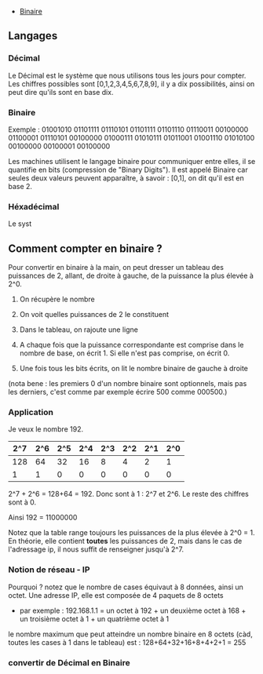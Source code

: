 - [Binaire](###Binaire)


## Langages

### Décimal 

Le Décimal est le système que nous utilisons tous les jours pour compter. Les chiffres possibles sont [0,1,2,3,4,5,6,7,8,9], il y a dix possibilités, ainsi on peut dire qu'ils sont en base dix.

### Binaire

Exemple : 01001010 01101111 01110101 01101111 01101110 01110011 00100000 01100001 01110101 00100000 01000111 01010111 01011001 01001110 01010100 00100000 00100001 00100000

Les machines utilisent le langage binaire pour communiquer entre elles, il se quantifie en bits (compression de "Binary Digits"). Il est appelé Binaire car seules deux valeurs peuvent apparaître, à savoir : [0,1], on dit qu'il est en base 2. 


### Héxadécimal

Le syst



## Comment compter en binaire ?

Pour convertir en binaire à la main, on peut dresser un tableau des puissances de 2, allant, de droite à gauche, de la puissance la plus élevée à 2^0. 

1. On récupère le nombre

2. On voit quelles puissances de 2 le constituent

3. Dans le tableau, on rajoute une ligne

4. A chaque fois que la puissance correspondante est comprise dans le nombre de base, on écrit 1. Si elle n'est pas comprise, on écrit 0. 

5. Une fois tous les bits écrits, on lit le nombre binaire de gauche à droite

(nota bene : les premiers 0 d'un nombre binaire sont optionnels, mais pas les derniers, c'est comme par exemple écrire 500 comme 000500.)

### Application

Je veux le nombre 192.

| 2^7 | 2^6 | 2^5 | 2^4 | 2^3 | 2^2 | 2^1 | 2^0 |
| --- | --- | --- | --- | --- | --- | --- | --- |
| 128 | 64  | 32  | 16  | 8   | 4   | 2   | 1   |
| 1   | 1   | 0   | 0   | 0   | 0   | 0   | 0   |

2^7 + 2^6 = 128+64 = 192. Donc sont à 1 : 2^7 et 2^6. Le reste des chiffres sont à 0. 

Ainsi 192 = 11000000

Notez que la table range toujours les puissances de la plus élevée à 2^0 = 1. En théorie, elle contient **toutes** les puissances de 2, mais dans le cas de l'adressage ip, il nous suffit de renseigner jusqu'à 2^7.

### Notion de réseau - IP

Pourquoi ? notez que le nombre de cases équivaut à 8 données, ainsi un octet. Une adresse IP, elle est composée de 4 paquets de 8 octets 

- par exemple : 192.168.1.1 = un octet à 192 + un deuxième octet à 168 + un troisième octet à 1 + un quatrième octet à 1

le nombre maximum que peut atteindre un nombre binaire en 8 octets (càd, toutes les cases à 1 dans le tableau) est : 128+64+32+16+8+4+2+1 = 255

### convertir de Décimal en Binaire